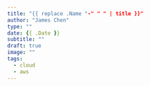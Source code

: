 ```yaml
---
title: "{{ replace .Name "-" " " | title }}"
author: "James Chen"
type: ""
date: {{ .Date }}
subtitle: ""
draft: true
image: ""
tags:
  - cloud
  - aws
---
```


